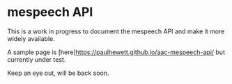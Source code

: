 # mespeech API

This is a work in progress to document the mespeech API and make it more widely available.

A sample page is [here]https://paulhewett.github.io/aac-mespeech-api/ but currently under test.

Keep an eye out, will be back soon.
